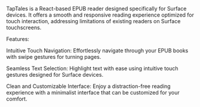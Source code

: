 TapTales is a React-based EPUB reader designed specifically for Surface devices. It offers a smooth and responsive reading experience optimized for touch interaction, addressing limitations of existing readers on Surface touchscreens.

Features:

Intuitive Touch Navigation: Effortlessly navigate through your EPUB books with swipe gestures for turning pages.

Seamless Text Selection: Highlight text with ease using intuitive touch gestures designed for Surface devices.

Clean and Customizable Interface: Enjoy a distraction-free reading experience with a minimalist interface that can be customized for your comfort.